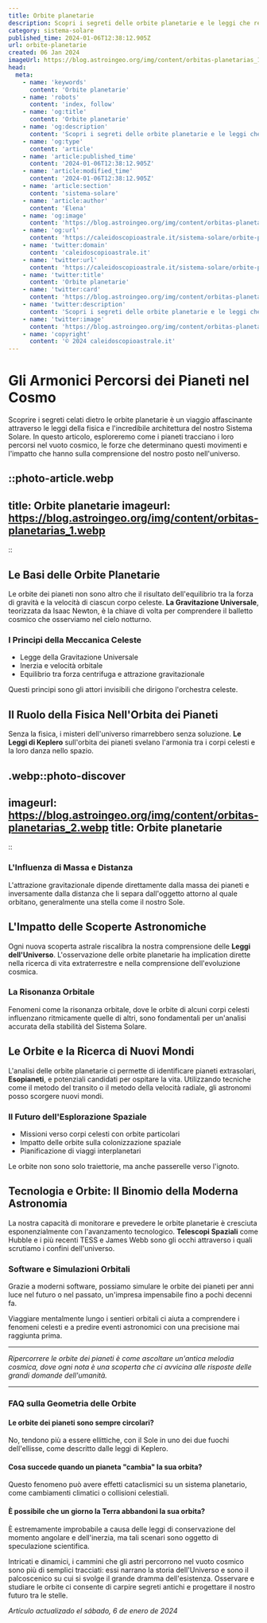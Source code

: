 ```yaml
---
title: Orbite planetarie
description: Scopri i segreti delle orbite planetarie e le leggi che regolano il nostro Sistema Solare. Esplorare luniverso non è mai stato così affascinante!
category: sistema-solare
published_time: 2024-01-06T12:38:12.905Z
url: orbite-planetarie
created: 06 Jan 2024
imageUrl: https://blog.astroingeo.org/img/content/orbitas-planetarias_1.webp
head:
  meta:
    - name: 'keywords'
      content: 'Orbite planetarie'
    - name: 'robots'
      content: 'index, follow'
    - name: 'og:title'
      content: 'Orbite planetarie'
    - name: 'og:description'
      content: 'Scopri i segreti delle orbite planetarie e le leggi che regolano il nostro Sistema Solare. Esplorare luniverso non è mai stato così affascinante!'
    - name: 'og:type'
      content: 'article'
    - name: 'article:published_time'
      content: '2024-01-06T12:38:12.905Z'
    - name: 'article:modified_time'
      content: '2024-01-06T12:38:12.905Z'
    - name: 'article:section'
      content: 'sistema-solare'
    - name: 'article:author'
      content: 'Elena'
    - name: 'og:image'
      content: 'https://blog.astroingeo.org/img/content/orbitas-planetarias_1.webp'
    - name: 'og:url'
      content: 'https://caleidoscopioastrale.it/sistema-solare/orbite-planetarie'
    - name: 'twitter:domain'
      content: 'caleidoscopioastrale.it'
    - name: 'twitter:url'
      content: 'https://caleidoscopioastrale.it/sistema-solare/orbite-planetarie'
    - name: 'twitter:title'
      content: 'Orbite planetarie'
    - name: 'twitter:card'
      content: 'https://blog.astroingeo.org/img/content/orbitas-planetarias_1.webp'
    - name: 'twitter:description'
      content: 'Scopri i segreti delle orbite planetarie e le leggi che regolano il nostro Sistema Solare. Esplorare luniverso non è mai stato così affascinante!'
    - name: 'twitter:image'
      content: 'https://blog.astroingeo.org/img/content/orbitas-planetarias_1.webp'
    - name: 'copyright'
      content: '© 2024 caleidoscopioastrale.it'
---
```

# Gli Armonici Percorsi dei Pianeti nel Cosmo

Scoprire i segreti celati dietro le orbite planetarie è un viaggio affascinante attraverso le leggi della fisica e l'incredibile architettura del nostro Sistema Solare. In questo articolo, esploreremo come i pianeti tracciano i loro percorsi nel vuoto cosmico, le forze che determinano questi movimenti e l'impatto che hanno sulla comprensione del nostro posto nell'universo.

::photo-article.webp
---
title: Orbite planetarie
imageurl: https://blog.astroingeo.org/img/content/orbitas-planetarias_1.webp
---
::

## Le Basi delle Orbite Planetarie

Le orbite dei pianeti non sono altro che il risultato dell'equilibrio tra la forza di gravità e la velocità di ciascun corpo celeste. **La Gravitazione Universale**, teorizzata da Isaac Newton, è la chiave di volta per comprendere il balletto cosmico che osserviamo nel cielo notturno.

### I Principi della Meccanica Celeste

- Legge della Gravitazione Universale
- Inerzia e velocità orbitale
- Equilibrio tra forza centrifuga e attrazione gravitazionale

Questi principi sono gli attori invisibili che dirigono l'orchestra celeste.

## Il Ruolo della Fisica Nell'Orbita dei Pianeti

Senza la fisica, i misteri dell'universo rimarrebbero senza soluzione. **Le Leggi di Keplero** sull'orbita dei pianeti svelano l'armonia tra i corpi celesti e la loro danza nello spazio.

.webp::photo-discover
---
imageurl: https://blog.astroingeo.org/img/content/orbitas-planetarias_2.webp
title: Orbite planetarie
---
::

### L'Influenza di Massa e Distanza

L'attrazione gravitazionale dipende direttamente dalla massa dei pianeti e inversamente dalla distanza che li separa dall'oggetto attorno al quale orbitano, generalmente una stella come il nostro Sole.

## L'Impatto delle Scoperte Astronomiche

Ogni nuova scoperta astrale riscalibra la nostra comprensione delle **Leggi dell'Universo**. L'osservazione delle orbite planetarie ha implication dirette nella ricerca di vita extraterrestre e nella comprensione dell'evoluzione cosmica.

### La Risonanza Orbitale

Fenomeni come la risonanza orbitale, dove le orbite di alcuni corpi celesti influenzano ritmicamente quelle di altri, sono fondamentali per un'analisi accurata della stabilità del Sistema Solare.

## Le Orbite e la Ricerca di Nuovi Mondi

L'analisi delle orbite planetarie ci permette di identificare pianeti extrasolari, **Esopianeti**, e potenziali candidati per ospitare la vita. Utilizzando tecniche come il metodo del transito o il metodo della velocità radiale, gli astronomi posso scorgere nuovi mondi.

### Il Futuro dell'Esplorazione Spaziale

- Missioni verso corpi celesti con orbite particolari
- Impatto delle orbite sulla colonizzazione spaziale
- Pianificazione di viaggi interplanetari

Le orbite non sono solo traiettorie, ma anche passerelle verso l'ignoto.

## Tecnologia e Orbite: Il Binomio della Moderna Astronomia

La nostra capacità di monitorare e prevedere le orbite planetarie è cresciuta esponenzialmente con l'avanzamento tecnologico. **Telescopi Spaziali** come Hubble e i più recenti TESS e James Webb sono gli occhi attraverso i quali scrutiamo i confini dell'universo.

### Software e Simulazioni Orbitali

Grazie a moderni software, possiamo simulare le orbite dei pianeti per anni luce nel futuro o nel passato, un'impresa impensabile fino a pochi decenni fa.

Viaggiare mentalmente lungo i sentieri orbitali ci aiuta a comprendere i fenomeni celesti e a predire eventi astronomici con una precisione mai raggiunta prima.

---

*Ripercorrere le orbite dei pianeti è come ascoltare un'antica melodia cosmica, dove ogni nota è una scoperta che ci avvicina alle risposte delle grandi domande dell'umanità.*

---

### FAQ sulla Geometria delle Orbite

#### Le orbite dei pianeti sono sempre circolari?
No, tendono più a essere ellittiche, con il Sole in uno dei due fuochi dell'ellisse, come descritto dalle leggi di Keplero.

#### Cosa succede quando un pianeta "cambia" la sua orbita?
Questo fenomeno può avere effetti cataclismici su un sistema planetario, come cambiamenti climatici o collisioni celestiali.

#### È possibile che un giorno la Terra abbandoni la sua orbita?
È estremamente improbabile a causa delle leggi di conservazione del momento angolare e dell'inerzia, ma tali scenari sono oggetto di speculazione scientifica.

Intricati e dinamici, i cammini che gli astri percorrono nel vuoto cosmico sono più di semplici tracciati: essi narrano la storia dell'Universo e sono il palcoscenico su cui si svolge il grande dramma dell'esistenza. Osservare e studiare le orbite ci consente di carpire segreti antichi e progettare il nostro futuro tra le stelle.

_Artículo actualizado el sábado, 6 de enero de 2024_
